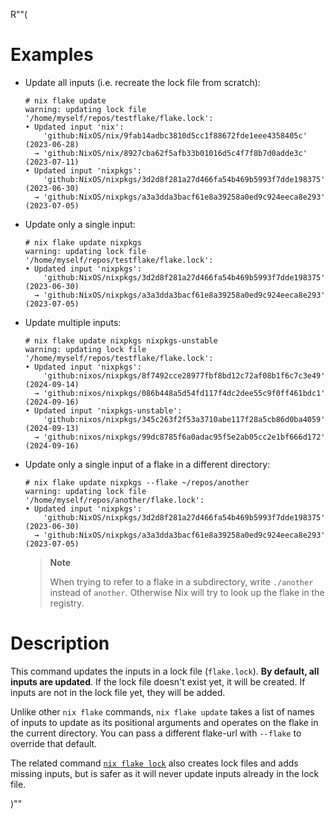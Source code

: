 R""(

# Examples

* Update all inputs (i.e. recreate the lock file from scratch):

  ```console
  # nix flake update
  warning: updating lock file '/home/myself/repos/testflake/flake.lock':
  • Updated input 'nix':
      'github:NixOS/nix/9fab14adbc3810d5cc1f88672fde1eee4358405c' (2023-06-28)
    → 'github:NixOS/nix/8927cba62f5afb33b01016d5c4f7f8b7d0adde3c' (2023-07-11)
  • Updated input 'nixpkgs':
      'github:NixOS/nixpkgs/3d2d8f281a27d466fa54b469b5993f7dde198375' (2023-06-30)
    → 'github:NixOS/nixpkgs/a3a3dda3bacf61e8a39258a0ed9c924eeca8e293' (2023-07-05)
  ```

* Update only a single input:

  ```console
  # nix flake update nixpkgs
  warning: updating lock file '/home/myself/repos/testflake/flake.lock':
  • Updated input 'nixpkgs':
      'github:NixOS/nixpkgs/3d2d8f281a27d466fa54b469b5993f7dde198375' (2023-06-30)
    → 'github:NixOS/nixpkgs/a3a3dda3bacf61e8a39258a0ed9c924eeca8e293' (2023-07-05)
  ```

* Update multiple inputs:

  ```console
  # nix flake update nixpkgs nixpkgs-unstable
  warning: updating lock file '/home/myself/repos/testflake/flake.lock':
  • Updated input 'nixpkgs':
      'github:nixos/nixpkgs/8f7492cce28977fbf8bd12c72af08b1f6c7c3e49' (2024-09-14)
    → 'github:nixos/nixpkgs/086b448a5d54fd117f4dc2dee55c9f0ff461bdc1' (2024-09-16)
  • Updated input 'nixpkgs-unstable':
      'github:nixos/nixpkgs/345c263f2f53a3710abe117f28a5cb86d0ba4059' (2024-09-13)
    → 'github:nixos/nixpkgs/99dc8785f6a0adac95f5e2ab05cc2e1bf666d172' (2024-09-16)
  ```

* Update only a single input of a flake in a different directory:

  ```console
  # nix flake update nixpkgs --flake ~/repos/another
  warning: updating lock file '/home/myself/repos/another/flake.lock':
  • Updated input 'nixpkgs':
      'github:NixOS/nixpkgs/3d2d8f281a27d466fa54b469b5993f7dde198375' (2023-06-30)
    → 'github:NixOS/nixpkgs/a3a3dda3bacf61e8a39258a0ed9c924eeca8e293' (2023-07-05)
  ```

  > **Note**
  >
  > When trying to refer to a flake in a subdirectory, write `./another`
  > instead of `another`.
  > Otherwise Nix will try to look up the flake in the registry.

# Description

This command updates the inputs in a lock file (`flake.lock`).
**By default, all inputs are updated**. If the lock file doesn't exist
yet, it will be created. If inputs are not in the lock file yet, they will be added.

Unlike other `nix flake` commands, `nix flake update` takes a list of names of inputs
to update as its positional arguments and operates on the flake in the current directory.
You can pass a different flake-url with `--flake` to override that default.

The related command [`nix flake lock`](@docroot@/command-ref/new-cli/nix3-flake-lock.md)
also creates lock files and adds missing inputs, but is safer as it
will never update inputs already in the lock file.

)""
